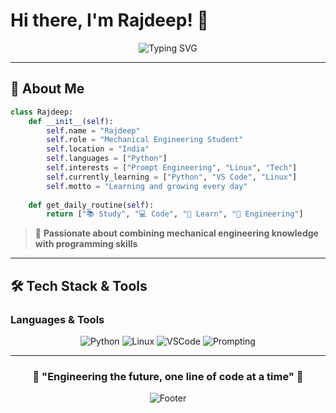 # Hi there, I'm Rajdeep! 👋

<div align="center">
  <img src="https://readme-typing-svg.demolab.com?font=Fira+Code&size=24&duration=3000&pause=1000&color=00D4AA&center=true&vCenter=true&width=600&lines=Mechanical+Engineering+@+NIT+PATNA;Python+Developer+%7C+Tech+Enthusiast;Learning+and+Growing+Every+Day" alt="Typing SVG" />
</div>

---

## 🎯 About Me

```python
class Rajdeep:
    def __init__(self):
        self.name = "Rajdeep"
        self.role = "Mechanical Engineering Student"
        self.location = "India"
        self.languages = ["Python"]
        self.interests = ["Prompt Engineering", "Linux", "Tech"]
        self.currently_learning = ["Python", "VS Code", "Linux"]
        self.motto = "Learning and growing every day"
    
    def get_daily_routine(self):
        return ["📚 Study", "💻 Code", "🌱 Learn", "🔧 Engineering"]
```

> 🚀 **Passionate about combining mechanical engineering knowledge with programming skills**

---

## 🛠️ Tech Stack & Tools

### Languages & Tools
<div align="center">
  <img src="https://img.shields.io/badge/Python-3776AB?style=for-the-badge&logo=python&logoColor=white" alt="Python"/>
  <img src="https://img.shields.io/badge/Linux-FCC624?style=for-the-badge&logo=linux&logoColor=black" alt="Linux"/>
  <img src="https://img.shields.io/badge/VSCode-0078d7?style=for-the-badge&logo=visual-studio-code&logoColor=white" alt="VSCode"/>
  <img src="https://img.shields.io/badge/Prompting-FF6F00?style=for-the-badge" alt="Prompting"/>
</div>


---

<div align="center">
  
  ### 🌟 "Engineering the future, one line of code at a time" 🌟
  
  <img src="https://capsule-render.vercel.app/api?type=waving&color=gradient&customColorList=0,2,2,5,30&height=100&section=footer&text=Thanks%20for%20visiting!&fontSize=16&fontAlignY=65&desc=Let's%20build%20something%20amazing%20together&descAlignY=50&descAlign=62" alt="Footer"/>
  
</div>
